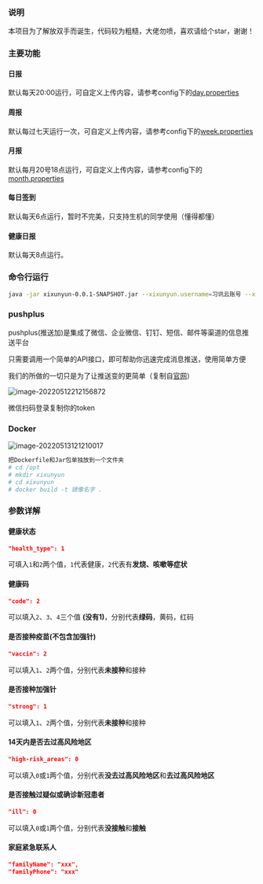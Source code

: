 ### 说明

本项目为了解放双手而诞生，代码较为粗糙，大佬勿喷，喜欢请给个star，谢谢！

### 主要功能

#### 日报

默认每天20:00运行，可自定义上传内容，请参考config下的<a href="https://github.com/2414690715/xixungyun/blob/main/src/main/resources/config/day.properties">day.properties</a>

#### 周报

默认每过七天运行一次，可自定义上传内容，请参考config下的<a href="https://github.com/2414690715/xixungyun/blob/main/src/main/resources/config/week.properties">week.properties</a>

#### 月报

默认每月20号18点运行，可自定义上传内容，请参考config下的<a href="https://github.com/2414690715/xixungyun/blob/main/src/main/resources/config/month.properties">month.properties</a>

#### 每日签到

默认每天6点运行，暂时不完美，只支持生机的同学使用（懂得都懂）

#### 健康日报

默认每天8点运行。

### 命令行运行

```bash
java -jar xixunyun-0.0.1-SNAPSHOT.jar --xixunyun.username=习讯云账号 --xixunyun.password=密码 --pushplus.token=推送token --xixunyun.familyName=紧急联系人姓名 --xixunyun.familyPhone=紧急联系人电话
```

### pushplus

pushplus(推送加)是集成了微信、企业微信、钉钉、短信、邮件等渠道的信息推送平台

只需要调用一个简单的API接口，即可帮助你迅速完成消息推送，使用简单方便

我们的所做的一切只是为了让推送变的更简单（复制自<a href= "https://pushplus.plus/">官网</a>）

![image-20220512212156872](https://cdn.jsdelivr.net/gh/2414690715/imgPool/img/2022051261814805c3c2fe472fff1d7d0316ba51-1719b3.png)

微信扫码登录复制你的token

### Docker

![image-20220513121210017](https://cdn.jsdelivr.net/gh/2414690715/imgPool/img/202205130e1bf578e25a836b45f466fcf25dcaea-a5cd17.png)

```bash
把Dockerfile和Jar包单独放到一个文件夹
# cd /opt
# mkdir xixunyun
# cd xixunyun
# docker build -t 镜像名字 .
```

### 参数详解

#### 健康状态

```json
"health_type": 1
```

可填入`1`和`2`两个值，`1`代表健康，`2`代表有**发烧、咳嗽等症状**

#### 健康码

```json
"code": 2
```

可以填入`2`、`3`、`4`三个值 **(没有1)**，分别代表**绿码**，黄码，红码

#### 是否接种疫苗(不包含加强针)

```json
"vaccin": 2
```

可以填入`1`、`2`两个值，分别代表**未接种**和接种

#### 是否接种加强针

```json
"strong": 1
```

可以填入`1`、`2`两个值，分别代表**未接种**和接种

#### 14天内是否去过高风险地区

```json
"high-risk_areas": 0
```

可以填入`0`或`1`两个值，分别代表**没去过高风险地区**和**去过高风险地区**

#### 是否接触过疑似或确诊新冠患者

```json
"ill": 0
```

可以填入`0`或`1`两个值，分别代表**没接触**和**接触**

#### 家庭紧急联系人

```json
"familyName": "xxx",
"familyPhone": "xxx"
```

